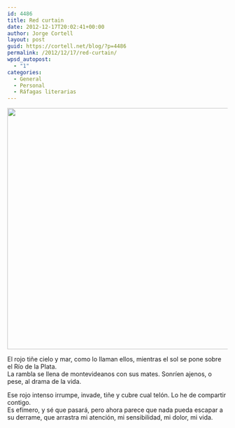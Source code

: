 ```yaml
---
id: 4486
title: Red curtain
date: 2012-12-17T20:02:41+00:00
author: Jorge Cortell
layout: post
guid: https://cortell.net/blog/?p=4486
permalink: /2012/12/17/red-curtain/
wpsd_autopost:
  - "1"
categories:
  - General
  - Personal
  - Ráfagas literarias
---
```

<img class="aligncenter" title="Red curtain" src="https://lh6.googleusercontent.com/-WUaJdZq7E90/UMojBLeDykI/AAAAAAAAIVA/Mii4Jq9AvqY/w738-h551-p-k/IMG_1124.jpg" alt="" width="738" height="551" />

El rojo tiñe cielo y mar, como lo llaman ellos, mientras el sol se pone sobre el Río de la Plata.  
La rambla se llena de montevideanos con sus mates. Sonríen ajenos, o pese, al drama de la vida.

Ese rojo intenso irrumpe, invade, tiñe y cubre cual telón. Lo he de compartir contigo.  
Es efímero, y sé que pasará, pero ahora parece que nada pueda escapar a su derrame, que arrastra mi atención, mi sensibilidad, mi dolor, mi vida.